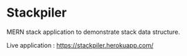# Stackpiler

MERN stack application to demonstrate stack data structure. 

Live application : https://stackpiler.herokuapp.com/

